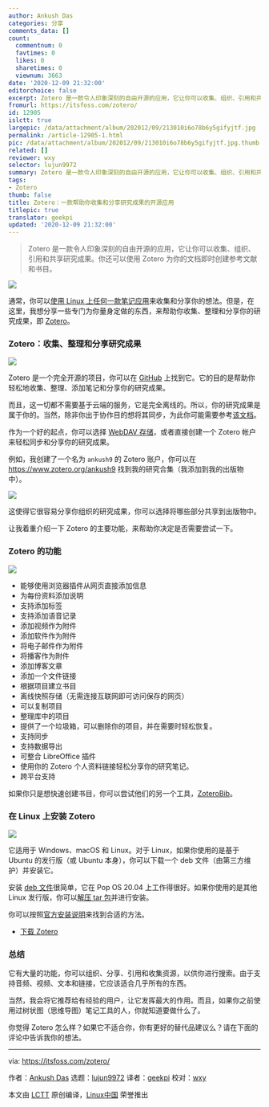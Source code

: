 ```yaml
---
author: Ankush Das
categories: 分享
comments_data: []
count:
  commentnum: 0
  favtimes: 0
  likes: 0
  sharetimes: 0
  viewnum: 3663
date: '2020-12-09 21:32:00'
editorchoice: false
excerpt: Zotero 是一款令人印象深刻的自由开源的应用，它让你可以收集、组织、引用和共享研究成果。你还可以使用 Zotero 为你的文档即时创建参考文献和书目。
fromurl: https://itsfoss.com/zotero/
id: 12905
islctt: true
largepic: /data/attachment/album/202012/09/213010i6o78b6y5gifyjtf.jpg
permalink: /article-12905-1.html
pic: /data/attachment/album/202012/09/213010i6o78b6y5gifyjtf.jpg.thumb.jpg
related: []
reviewer: wxy
selector: lujun9972
summary: Zotero 是一款令人印象深刻的自由开源的应用，它让你可以收集、组织、引用和共享研究成果。你还可以使用 Zotero 为你的文档即时创建参考文献和书目。
tags:
- Zotero
thumb: false
title: Zotero：一款帮助你收集和分享研究成果的开源应用
titlepic: true
translator: geekpi
updated: '2020-12-09 21:32:00'
---
```



> 
> Zotero 是一款令人印象深刻的自由开源的应用，它让你可以收集、组织、引用和共享研究成果。你还可以使用 Zotero 为你的文档即时创建参考文献和书目。
> 
> 
> 


![](/data/attachment/album/202012/09/213010i6o78b6y5gifyjtf.jpg)


通常，你可以[使用 Linux 上任何一款笔记应用](https://itsfoss.com/note-taking-apps-linux/)来收集和分享你的想法。但是，在这里，我想分享一些专门为你量身定做的东西，来帮助你收集、整理和分享你的研究成果，即 [Zotero](https://www.zotero.org/)。


### Zotero：收集、整理和分享研究成果


![](/data/attachment/album/202012/09/214045rirz9m8v5mp5rpvm.png)


Zotero 是一个完全开源的项目，你可以在 [GitHub](https://github.com/zotero/zotero) 上找到它。它的目的是帮助你轻松地收集、整理、添加笔记和分享你的研究成果。


而且，这一切都不需要基于云端的服务，它是完全离线的。所以，你的研究成果是属于你的。当然，除非你出于协作目的想将其同步，为此你可能需要参考[该文档](https://www.zotero.org/support/)。


作为一个好的起点，你可以选择 [WebDAV 存储](https://en.wikipedia.org/wiki/WebDAV)，或者直接创建一个 Zotero 帐户来轻松同步和分享你的研究成果。


例如，我创建了一个名为 `ankush9` 的 Zotero 账户，你可以在 <https://www.zotero.org/ankush9> 找到我的研究合集（我添加到我的出版物中）。


![](/data/attachment/album/202012/09/214056b9o7ccom0camc2zz.jpg)


这使得它很容易分享你组织的研究成果，你可以选择将哪些部分共享到出版物中。


让我着重介绍一下 Zotero 的主要功能，来帮助你决定是否需要尝试一下。


### Zotero 的功能


![](/data/attachment/album/202012/09/214324cmdv2ylln2jdi00y.jpg)


* 能够使用浏览器插件从网页直接添加信息
* 为每份资料添加说明
* 支持添加标签
* 支持添加语音记录
* 添加视频作为附件
* 添加软件作为附件
* 将电子邮件作为附件
* 将播客作为附件
* 添加博客文章
* 添加一个文件链接
* 根据项目建立书目
* 离线快照存储（无需连接互联网即可访问保存的网页）
* 可以复制项目
* 整理库中的项目
* 提供了一个垃圾箱，可以删除你的项目，并在需要时轻松恢复。
* 支持同步
* 支持数据导出
* 可整合 LibreOffice 插件
* 使用你的 Zotero 个人资料链接轻松分享你的研究笔记。
* 跨平台支持


如果你只是想快速创建书目，你可以尝试他们的另一个工具，[ZoteroBib](https://zbib.org/)。


### 在 Linux 上安装 Zotero


![](/data/attachment/album/202012/09/214355as7ka9v3at13kviv.png)


它适用于 Windows、macOS 和 Linux。对于 Linux，如果你使用的是基于 Ubuntu 的发行版（或 Ubuntu 本身），你可以下载一个 deb 文件（由第三方维护）并安装它。


安装 [deb 文件](https://itsfoss.com/install-deb-files-ubuntu/)很简单，它在 Pop OS 20.04 上工作得很好。如果你使用的是其他 Linux 发行版，你可以[解压 tar 包](https://en.wikipedia.org/wiki/Tarball)并进行安装。


你可以按照[官方安装说明](https://www.zotero.org/support/installation)来找到合适的方法。


* [下载 Zotero](https://www.zotero.org/)


### 总结


它有大量的功能，你可以组织、分享、引用和收集资源，以供你进行搜索。由于支持音频、视频、文本和链接，它应该适合几乎所有的东西。


当然，我会将它推荐给有经验的用户，让它发挥最大的作用。而且，如果你之前使用过树状图（思维导图）笔记工具的人，你就知道要做什么了。


你觉得 Zotero 怎么样？如果它不适合你，你有更好的替代品建议么？请在下面的评论中告诉我你的想法。




---


via: <https://itsfoss.com/zotero/>


作者：[Ankush Das](https://itsfoss.com/author/ankush/) 选题：[lujun9972](https://github.com/lujun9972) 译者：[geekpi](https://github.com/geekpi) 校对：[wxy](https://github.com/wxy)


本文由 [LCTT](https://github.com/LCTT/TranslateProject) 原创编译，[Linux中国](https://linux.cn/) 荣誉推出